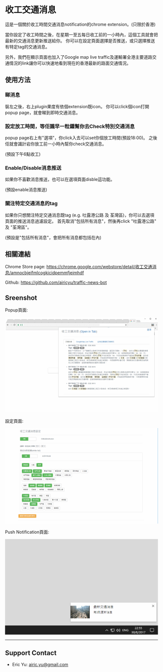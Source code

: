 # 收工交通消息

這是一個關於收工時間交通消息notification的chrome extension。(只限於香港)

當你設定了收工時間之後，在星期一至五每日收工前的一小時內，這個工具就會把最新的交通消息更新推送給你。
你可以在設定頁面選擇是否推送，或只選擇推送有特定tag的交通消息。

另外，我們在顯示頁面也加入了Google map live traffic及運輸署全港主要道路交通情況的link讓你可以快速地看到現在的香港最新的路面交通情況。

## 使用方法

### 睇消息

裝左之後，右上plugin果度有依個extension既icon。
你可以click個icon打開popup page，就會睇到即時交通消息。

### 設定放工時間，等佢識早一粒鍾幫你去Check特別交通消息

popup page右上有"選項"，你click入去可以set你個放工時間(預設18:00)。
之後佢就會識計岩你放工前一小時內幫你check交通消息。

(預設下午6點收工)

### Enable/Disable消息推送

如果你不喜歡消息推送，也可以在選項頁面disble這功能。

(預設enable消息推送)

### 關注特定交通消息的tag

如果你只想關注特定交通消息既tag (e.g. 吐露港公路 及 荃灣區)，你可以去選項頁面的推送消息過濾設定。
首先取消"包括所有消息"，然後再click "吐露港公路" 及 "荃灣區"。

(預設是"包括所有消息"，會把所有消息都包括在內)



## 相關連結

Chrome Store page: https://chrome.google.com/webstore/detail/收工交通消息/amnocbjeifmlcogkicidpemmfjeimhdf

Github: https://github.com/airicyu/traffic-news-bot

## Sreenshot

Popup頁面:

![Popup頁面](https://raw.githubusercontent.com/airicyu/traffic-news-bot/master/chrome-extension/screenshot/screenshot1.png)

設定頁面:

![Popup頁面](https://raw.githubusercontent.com/airicyu/traffic-news-bot/master/chrome-extension/screenshot/screenshot2.png)

Push Notification頁面:

![Push Notification頁面](https://raw.githubusercontent.com/airicyu/traffic-news-bot/master/chrome-extension/screenshot/screenshot3.png)


------------------------
## Support Contact

- Eric Yu: airic.yu@gmail.com
